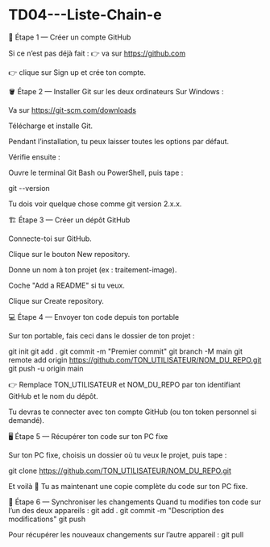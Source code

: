 # TD04---Liste-Chain-e

🧩 Étape 1 — Créer un compte GitHub

Si ce n’est pas déjà fait :
👉 va sur https://github.com

👉 clique sur Sign up et crée ton compte.

🪣 Étape 2 — Installer Git sur les deux ordinateurs
Sur Windows :

Va sur https://git-scm.com/downloads

Télécharge et installe Git.

Pendant l’installation, tu peux laisser toutes les options par défaut.

Vérifie ensuite :

Ouvre le terminal Git Bash ou PowerShell, puis tape :

git --version


Tu dois voir quelque chose comme git version 2.x.x.

🏗️ Étape 3 — Créer un dépôt GitHub

Connecte-toi sur GitHub.

Clique sur le bouton New repository.

Donne un nom à ton projet (ex : traitement-image).

Coche "Add a README" si tu veux.

Clique sur Create repository.

💻 Étape 4 — Envoyer ton code depuis ton portable

Sur ton portable, fais ceci dans le dossier de ton projet :

git init
git add .
git commit -m "Premier commit"
git branch -M main
git remote add origin https://github.com/TON_UTILISATEUR/NOM_DU_REPO.git
git push -u origin main


👉 Remplace TON_UTILISATEUR et NOM_DU_REPO par ton identifiant GitHub et le nom du dépôt.

Tu devras te connecter avec ton compte GitHub (ou ton token personnel si demandé).

🖥️ Étape 5 — Récupérer ton code sur ton PC fixe

Sur ton PC fixe, choisis un dossier où tu veux le projet, puis tape :

git clone https://github.com/TON_UTILISATEUR/NOM_DU_REPO.git


Et voilà 🎉
Tu as maintenant une copie complète du code sur ton PC fixe.

🔄 Étape 6 — Synchroniser les changements
Quand tu modifies ton code sur l’un des deux appareils :
git add .
git commit -m "Description des modifications"
git push

Pour récupérer les nouveaux changements sur l’autre appareil :
git pull
